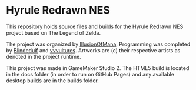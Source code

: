 # Hyrule Redrawn NES

This repository holds source files and builds for the Hyrule Redrawn NES project based on The Legend of Zelda. 

The project was organized by [IllusionOfMana](https://twitter.com/IllusionOfMana). Programming was completed by [Blindeduif](https://twitter.com/blindeduif) and [vvvultures](https://twitter.com/vvvultures). Artworks are (c) their respective artists as denoted in the project runtime.

This project was made in GameMaker Studio 2. The HTML5 build is located in the docs folder (in order to run on GitHub Pages) and any available desktop builds are in the builds folder.
